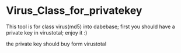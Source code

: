 # Virus_Class_for_privatekey
This tool is for class virus(md5) into dabebase;
first you should have a private key in virustotal;
enjoy it :)

the private key should buy form virustotal

